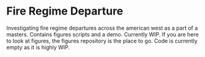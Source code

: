 # Fire Regime Departure
Investigating fire regime departures across the american west as a part of a masters. Contains figures scripts and a demo. Currently WIP. If you are here to look at figures, the figures repository is the place to go. Code is currently empty as it is highly WIP.
